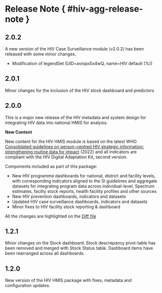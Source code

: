 # Release Note { #hiv-agg-release-note }

## 2.0.2

A new version of the HIV Case Surveillance module (v2.0.2) has been released with some minor changes.
- Modification of legendSet (UID=aviopx5x4wQ, name=HIV default (%))

## 2.0.1

Minor changes for the inclusion of the HIV stock dashboard and predictors

## 2.0.0

This is a major new release of the HIV metadata and system design for integrating HIV data into national HMIS for analysis. 

**New Content**

New content for the HIV HMIS module is based on the latest WHO [Consolidated guidelines on person-centred HIV strategic information: strengthening routine data for impact](https://www.who.int/publications/i/item/9789240055315) (2022) and all indicators are compliant with the HIV Digital Adaptation Kit, second version. 

Components included as part of this package:

- New HIV programme dashboards for national, district and facility levels, with corresponding indicators aligned to the SI guidelines and aggregate datasets for integrating program data across individual-level, Spectrum estimates, facilty stock reports, health facility profiles and other sources
- New HIV prevention dashboards, indicators and datasets
- Updated HIV case surveillance dashboards, indicators and datasets
- Minor fixes to HIV facility stock reporting & dashboard

All the changes are highlighted on the [Diff file](resources/files/HIV_AGG_DIFF_1.2.1_2.0.0.xlsx)
  
## 1.2.1

Minor changes on the Stock dashboard. Stock descrepancy pivot-table has been removed and merged with Stock Status table.
Dashboard items have been rearranged across all dashboards.

## 1.2.0

New version of the HIV HMIS package with fixes, metadata and configuration updates.
